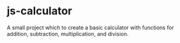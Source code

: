 # js-calculator
A small project which to create a basic calculator with functions for addition, subtraction, multiplication, and division.
